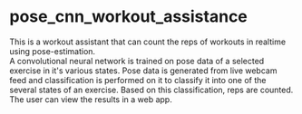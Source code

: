 # pose_cnn_workout_assistance

This is a workout assistant that can count the reps of workouts in realtime using pose-estimation.  
A convolutional neural network is trained on pose data of a selected exercise in it's various states. Pose data is generated from live webcam feed and classification is performed on it to classify it into one of the several states of an exercise. Based on this classification, reps are counted.  
The user can view the results in a web app.


